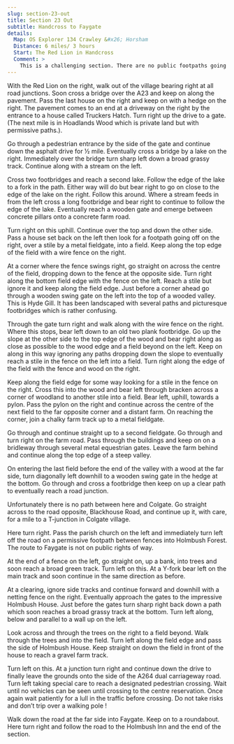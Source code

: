 ```yaml
---
slug: section-23-out
title: Section 23 Out
subtitle: Handcross to Faygate
details:
  Map: OS Explorer 134 Crawley &#x26; Horsham
  Distance: 6 miles/ 3 hours
  Start: The Red Lion in Handcross
  Comment: >
    This is a challenging section. There are no public footpaths going west from Handcross and equally none from the east into Faygate or Colgate. However there are two large estates adjoining Handcross and Faygate which allow general access to local walkers and this walk makes use of them. This makes for demanding mapreading and careful navigation. Finally the busy A264 dual carriageway has to be crossed on the flat. This is a daunting operation and only to be attempted by those with some agility. Take time and be patient, there is no margin for error. There are some excellent woodland paths, great views and some rewarding walking.
---
```

With the Red Lion on the right, walk out of the village bearing right at all road junctions. Soon cross a bridge over the A23 and keep on along the pavement. Pass the last house on the right and keep on with a hedge on the right. The pavement comes to an end at a driveway on the right by the entrance to a house called Truckers Hatch. Turn right up the drive to a gate. (The next mile is in Hoadlands Wood which is private land but with permissive paths.).

Go through a pedestrian entrance by the side of the gate and continue down the asphalt drive for ½ mile. Eventually cross a bridge by a lake on the right. Immediately over the bridge turn sharp left down a broad grassy track. Continue along with a stream on the left.

Cross two footbridges and reach a second lake. Follow the edge of the lake to a fork in the path. Either way will do but bear right to go on close to the edge of the lake on the right. Follow this around. Where a stream feeds in from the left cross a long footbridge and bear right to continue to follow the edge of the lake. Eventually reach a wooden gate and emerge between concrete pillars onto a concrete farm road.

Turn right on this uphill. Continue over the top and down the other side. Pass a house set back on the left then look for a footpath going off on the right, over a stile by a metal fieldgate, into a field. Keep along the top edge of the field with a wire fence on the right.

At a corner where the fence swings right, go straight on across the centre of the field, dropping down to the fence at the opposite side. Turn right along the bottom field edge with the fence on the left. Reach a stile but ignore it and keep along the field edge. Just before a corner ahead go through a wooden swing gate on the left into the top of a wooded valley. This is Hyde Gill. It has been landscaped with several paths and picturesque footbridges which is rather confusing.

Through the gate turn right and walk along with the wire fence on the right. Where this stops, bear left down to an old two plank footbridge. Go up the slope at the other side to the top edge of the wood and bear right along as close as possible to the wood edge and a field beyond on the left. Keep on along in this way ignoring any paths dropping down the slope to eventually reach a stile in the fence on the left into a field. Turn right along the edge of the field with the fence and wood on the right.

Keep along the field edge for some way looking for a stile in the fence on the right. Cross this into the wood and bear left through bracken across a corner of woodland to another stile into a field. Bear left, uphill, towards a pylon. Pass the pylon on the right and continue across the centre of the next field to the far opposite corner and a distant farm. On reaching the corner, join a chalky farm track up to a metal fieldgate.

Go through and continue straight up to a second fieldgate. Go through and turn right on the farm road. Pass through the buildings and keep on on a bridleway through several metal equestrian gates. Leave the farm behind and continue along the top edge of a steep valley.

On entering the last field before the end of the valley with a wood at the far side, turn diagonally left downhill to a wooden swing gate in the hedge at the bottom. Go through and cross a footbridge then keep on up a clear path to eventually reach a road junction.

Unfortunately there is no path between here and Colgate. Go straight across to the road opposite, Blackhouse Road, and continue up it, with care, for a mile to a T-junction in Colgate village.

Here turn right. Pass the parish church on the left and immediately turn left off the road on a permissive footpath between fences into Holmbush Forest. The route to Faygate is not on public rights of way.

At the end of a fence on the left, go straight on, up a bank, into trees and soon reach a broad green track. Turn left on this. At a Y-fork bear left on the main track and soon continue in the same direction as before.

At a clearing, ignore side tracks and continue forward and downhill with a netting fence on the right. Eventually approach the gates to the impressive Holmbush House. Just before the gates turn sharp right back down a path which soon reaches a broad grassy track at the bottom. Turn left along, below and parallel to a wall up on the left.

Look across and through the trees on the right to a field beyond. Walk through the trees and into the field. Turn left along the field edge and pass the side of Holmbush House. Keep straight on down the field in front of the house to reach a gravel farm track.

Turn left on this. At a junction turn right and continue down the drive to finally leave the grounds onto the side of the A264 dual carriageway road. Turn left taking special care to reach a designated pedestrian crossing. Wait until no vehicles can be seen until crossing to the centre reservation. Once again wait patiently for a lull in the traffic before crossing. Do not take risks and don’t trip over a walking pole !

Walk down the road at the far side into Faygate. Keep on to a roundabout. Here turn right and follow the road to the Holmbush Inn and the end of the section.

